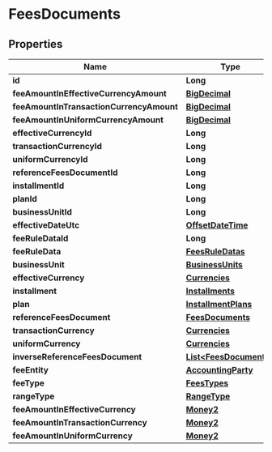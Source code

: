 
# FeesDocuments

## Properties
Name | Type | Description | Notes
------------ | ------------- | ------------- | -------------
**id** | **Long** |  | 
**feeAmountInEffectiveCurrencyAmount** | [**BigDecimal**](BigDecimal.md) |  | 
**feeAmountInTransactionCurrencyAmount** | [**BigDecimal**](BigDecimal.md) |  | 
**feeAmountInUniformCurrencyAmount** | [**BigDecimal**](BigDecimal.md) |  | 
**effectiveCurrencyId** | **Long** |  | 
**transactionCurrencyId** | **Long** |  |  [optional]
**uniformCurrencyId** | **Long** |  | 
**referenceFeesDocumentId** | **Long** |  |  [optional]
**installmentId** | **Long** |  |  [optional]
**planId** | **Long** |  |  [optional]
**businessUnitId** | **Long** |  |  [optional]
**effectiveDateUtc** | [**OffsetDateTime**](OffsetDateTime.md) |  | 
**feeRuleDataId** | **Long** |  |  [optional]
**feeRuleData** | [**FeesRuleDatas**](FeesRuleDatas.md) |  |  [optional]
**businessUnit** | [**BusinessUnits**](BusinessUnits.md) |  |  [optional]
**effectiveCurrency** | [**Currencies**](Currencies.md) |  |  [optional]
**installment** | [**Installments**](Installments.md) |  |  [optional]
**plan** | [**InstallmentPlans**](InstallmentPlans.md) |  |  [optional]
**referenceFeesDocument** | [**FeesDocuments**](FeesDocuments.md) |  |  [optional]
**transactionCurrency** | [**Currencies**](Currencies.md) |  |  [optional]
**uniformCurrency** | [**Currencies**](Currencies.md) |  |  [optional]
**inverseReferenceFeesDocument** | [**List&lt;FeesDocuments&gt;**](FeesDocuments.md) |  |  [optional]
**feeEntity** | [**AccountingParty**](AccountingParty.md) |  | 
**feeType** | [**FeesTypes**](FeesTypes.md) |  | 
**rangeType** | [**RangeType**](RangeType.md) |  |  [optional]
**feeAmountInEffectiveCurrency** | [**Money2**](Money2.md) |  |  [optional]
**feeAmountInTransactionCurrency** | [**Money2**](Money2.md) |  |  [optional]
**feeAmountInUniformCurrency** | [**Money2**](Money2.md) |  |  [optional]



